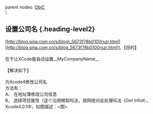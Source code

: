 parent nodes: [ObjC](ObjC.html)\
\

设置公司名 {.heading-level2}
----------

[http://blog.sina.com.cn/s/blog\_5673f78b0100rszr.html](http://blog.sina.com.cn/s/blog_5673f78b0100rszr.html)\
 【目的】\
 \
 在于让XCode能自动设置\_\_MyCompanyName\_\_\
 \
 【解决如下】\
 \
 为Xcode4修改公司名\
 方法有：\
 A、 在地址簿修改公司信息\
 B、 选择项目属性（这个沿用微软叫法，按网络对此处理叫法《Get
Info》），Xcode4.0.1中，如图描述：\<图\>
